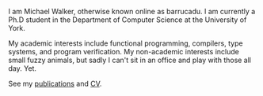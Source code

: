 I am Michael Walker, otherwise known online as barrucadu. I am
currently a Ph.D student in the Department of Computer Science at the
University of York.

My academic interests include functional programming, compilers, type
systems, and program verification. My non-academic interests include
small fuzzy animals, but sadly I can't sit in an office and play with
those all day. Yet.

See my [publications](publications.html) and [CV](cv.pdf).
